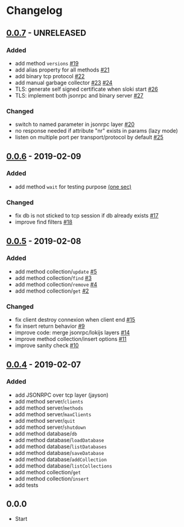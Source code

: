 # Changelog

## [0.0.7](https://github.com/sloki-project/sloki/milestone/5) - UNRELEASED

### Added
* add method `versions` [#19](https://github.com/sloki-project/sloki/issues/19)
* add alias property for all methods [#21](https://github.com/sloki-project/sloki/issues/21)
* add binary tcp protocol [#22](https://github.com/sloki-project/sloki/issues/22)
* add manual garbage collector [#23](https://github.com/sloki-project/sloki/issues/23) [#24](https://github.com/sloki-project/sloki/issues/24)
* TLS: generate self signed certificate when sloki start [#26](https://github.com/sloki-project/sloki/issues/26)
* TLS: implement both jsonrpc and binary server [#27](https://github.com/sloki-project/sloki/issues/27)

### Changed
* switch to named parameter in jsonrpc layer [#20](https://github.com/sloki-project/sloki/issues/20)
* no response needed if attribute "nr" exists in params (lazy mode)
* listen on multiple port per transport/protocol by default [#25](https://github.com/sloki-project/sloki/issues/25)


## [0.0.6](https://github.com/sloki-project/sloki/milestone/4) - 2019-02-09

### Added
* add method `wait` for testing purpose [(one sec)](https://github.com/sloki-project/sloki/commit/80c51ac81d18e18794f1782486aec9d8b4166c55)

### Changed
* fix db is not sticked to tcp session if db already exists [#17](https://github.com/sloki-project/sloki/issues/17)
* improve find filters [#18](https://github.com/sloki-project/sloki/issues/18)



## [0.0.5](https://github.com/sloki-project/sloki/milestone/3) - 2019-02-08

### Added
* add method collection/`update` [#5](https://github.com/sloki-project/sloki/issues/5)
* add method collection/`find` [#3](https://github.com/sloki-project/sloki/issues/3)
* add method collection/`remove` [#4](https://github.com/sloki-project/sloki/issues/4)
* add method collection/`get` [#2](https://github.com/sloki-project/sloki/issues/2)

### Changed
* fix client destroy connexion when client end [#15](https://github.com/sloki-project/sloki/issues/15)
* fix insert return behavior [#9](https://github.com/sloki-project/sloki/issues/9)
* improve code: merge jsonrpc/lokijs layers [#14](https://github.com/sloki-project/sloki/issues/14)
* improve method collection/insert options [#11](https://github.com/sloki-project/sloki/issues/11)
* improve sanity check [#10](https://github.com/sloki-project/sloki/issues/10)



## [0.0.4](https://github.com/sloki-project/sloki/milestone/2) - 2019-02-07

### Added
* add JSONRPC over tcp layer (jayson)
* add method server/`clients`
* add method server/`methods`
* add method server/`maxClients`
* add method server/`quit`
* add method server/`shutdown`
* add method database/`db`
* add method database/`loadDatabase`
* add method database/`listDatabases`
* add method database/`saveDatabase`
* add method database/`addCollection`
* add method database/`listCollections`
* add method collection/`get`
* add method collection/`insert`
* add tests



## 0.0.0

* Start
